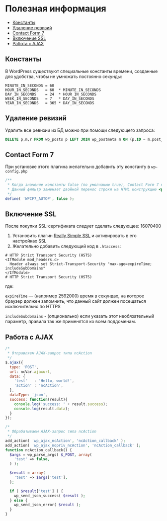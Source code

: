 # Полезная информация

* [Константы](#Константы)
* [Удаление ревизий](#Удаление-ревизий)
* [Contact Form 7](#contact-form-7)
* [Включение SSL](#Включение-ssl)
* [Работа с AJAX](#Работа-с-ajax)

## Константы

В WordPress существуют специальные константы времени, созданные для удобства, чтобы не умножать постоянно секунды:
```
MINUTE_IN_SECONDS = 60
HOUR_IN_SECONDS   = 60  * MINUTE_IN_SECONDS
DAY_IN_SECONDS    = 24  * HOUR_IN_SECONDS
WEEK_IN_SECONDS   = 7   * DAY_IN_SECONDS
YEAR_IN_SECONDS   = 365 * DAY_IN_SECONDS
```

## Удаление ревизий

Удалить все ревизии из БД можно при помощи следующего запроса:
```sql
DELETE p,m,r FROM wp_posts p LEFT JOIN wp_postmeta m ON (p.ID = m.post_id) LEFT JOIN wp_term_relationships r ON (p.ID = r.object_id) WHERE p.post_type = 'revision';
```

## Contact Form 7

При установке этого плагина желательно добавить эту константу в `wp-config.php`
```php
/**
 * Когда значение константы false (по умолчанию true), Contact Form 7 не будет пропускать контент формы через фильтр autop.
 * Данный фильтр заменяет двойной перенос строки на HTML конструкцию <p>...</p>, а одинарный на <br>.
 */
define( 'WPCF7_AUTOP', false );
```
## Включение SSL

После покупки SSL-сертификата следует сделать следующее:
16070400
1. Установить плагин [Really Simple SSL](https://wordpress.org/plugins/really-simple-ssl/) и активировать в его настройках SSL
2. Желательно добавить следующий код в `.htaccess`:

```
# HTTP Strict Transport Security (HSTS)
<IfModule mod_headers.c>
  Header always set Strict-Transport-Security "max-age=expireTime; includeSubDomains"
</IfModule>
# HTTP Strict Transport Security (HSTS)
```
где:

`expireTime` — (например 2592000) время в секундах, на которое браузер должен запомнить, что данный сайт должен посещаться исключительно по HTTPS

`includeSubdomains` - (опционально) если указать этот необязательный параметр, правила так же применятся ко всем поддоменам. 

## Работа с AJAX

```js
/*
 * Отправляем AJAX-запрос типа ncAction
 */
$.ajax({
  type: 'POST',
  url: ncVar.ajaxurl,
  data: {
    'test'   : 'Hello, world!',
    'action' : 'ncAction',
  },
  dataType: 'json',
  success: function(result){
    console.log('success: ' + result.success);
    console.log(result.data);
  }
});
```

```php
/*
 * Обрабатываем AJAX-запрос типа ncAction
 */
add_action( 'wp_ajax_ncAction', 'ncAction_callback' );
add_action( 'wp_ajax_nopriv_ncAction', 'ncAction_callback' );
function ncAction_callback() {
  $args = wp_parse_args( $_POST, array(
    'test' => false,
  ) );

  $result = array(
    'test' => $args['test'],
  );

  if ( $result['test'] ) {
    wp_send_json_success( $result );
  } else {
    wp_send_json_error( $result );
  }
}
```
